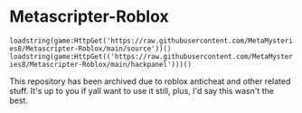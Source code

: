 # Metascripter-Roblox
`loadstring(game:HttpGet('https://raw.githubusercontent.com/MetaMysteries8/Metascripter-Roblox/main/source'))()`
`loadstring(game:HttpGet(('https://raw.githubusercontent.com/MetaMysteries8/Metascripter-Roblox/main/hackpanel')))()`

This repository has been archived due to roblox anticheat and other related stuff. It's up to you if yall want to use it still, plus, I'd say this wasn't the best.
